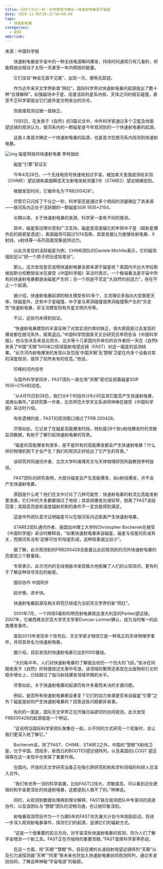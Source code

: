 ```yaml
---
title: 闪烁千分之一秒｜科学家首次确定一快速射电暴源于磁星
date: 2020-11-06T18:22:56+08:00
tags:
  - 快速射电暴
categories:
  - 新闻
abbrlink:
---
```


来源：中国科学报

　　快速射电暴是宇宙中的一种无线电波瞬间爆发，持续时间通常只有几毫秒，却能释放出相当于太阳一天甚至一年内释放的能量。

　　它们往往“神龙见首不见尾”，出现一次，便再无踪迹。

　　作为近年来天文学界新晋“网红”，国际科学界对快速射电暴的起源提出了数十种“合理解释”，如强磁场中子星、高度活跃的星系内核、天体之间的相互碰撞，甚至不乏科学家提出它们是外星文明发出的讯号。

　　但直接观测证据一直缺乏。

　　11月5日，在发表于《自然》的3篇论文中，中外科学家通过多个卫星及地面望远镜的观测认为，银河系内的一颗磁星是今年观测到的一个快速射电暴的起源。

　　这是人类首次确定一个快速射电暴的起源，也是首次在银河系内观测到快速射电暴。

![img](https://cdn.jsdelivr.net/gh/yakeing/Documentation@main/Hexo/images/31f9-kcpxnwv4302802.jpg)
磁星释放的快速射电暴 李柯伽绘

　　磁星“引擎”获证实

　　今年4月28日，一个无线电信号快速地划过宇宙，被加拿大氢强度测绘实验（CHIME）望远镜和美国瞬态天文射电发射测量2号（STARE2）望远镜捕捉到。

　　根据发现时间，它被命名为“FRB200428”。

　　尽管它只闪烁了千分之一秒，科学家还是通过多个频段的测量确定了其来源——银河系内正处于活跃期的一颗磁星SGR 1935+2154。

　　长期以来，关于快速射电暴的来源，科学家一直有不同的推测。

　　其中，磁星驱动理论受到广泛支持。磁星是高度磁化的年轻中子星（超新星爆炸后的致密星遗迹），表面磁场可超过1014高斯，其衰变据认为能够给射电暴、X射线、γ射线等一系列高能现象提供动力。

　　以此次发现的活跃磁星为例，CHIME团队的Daniele Michille表示，它的磁场强到足以“把一个原子挤压成铅笔状”。

　　那么，这次发现是否说明快速射电暴全部来源于磁星呢？美国内华达大学拉斯维加斯分校教授张冰在接受《中国科学报》采访时表示，一个极端看法是宇宙中所有的快速射电暴都是由磁星产生的；另一个则是不否定“大自然的创造力”，存在不止一个起源。

　　据介绍，快速射电暴起源的相关模型有50多个，主流理论多指向大型致密天体，除磁星外，还有中子星碰撞、中子星与黑洞碰撞或黑洞碰撞等产生的“灾变性”快速射电暴，非主流模型则有外星文明讯号等。

　　不过，这些均未得到验证。

　　“快速射电暴模型的丰富反映了对其实测约束的缺乏，很大原因是过去发现的爆发都在银河系外，距离遥远。”中国科学院国家天文台研究员李菂告诉《中国科学报》。他与张冰及来自北师大、北大等十几家国内外单位的合作者同一天在《自然》发表了中国“天眼”500米口径球面射电望远镜（FAST）对这一磁星的监测结果。“此次河内射电爆发的发现以及包括‘中国天眼’及‘慧眼’卫星在内多个设备对其的深度观测，提供了前所未有的信息。”他说。

　　珍稀的河内信号

　　与国外科学家同步，FAST团队一直在用“天眼”密切监视着磁星SGR 1935+2154的动态。

　　“从4月15日到28日，我们分4个时段共计8小时监测它能否产生快速射电暴，或类似事件。”该研究第一作者、北京师范大学天文系讲师林琳在接受《中国科学报》采访时介绍。

　　有些遗憾的是，FAST的观测窗口错过了FRB 200428。

　　尽管如此，它记录了在磁星高能爆发时段，特别是29个软γ射线爆发时的灵敏监测数据，有助于了解引起快速射电暴的背景。

　　“磁星的高能爆发有很多，是不是所有的高能爆发都会产生快速射电暴？什么样的物理机制下才会产生？我们的观测正好给出了它产生的背景。”

　　该研究共同通讯作者、北京大学科维理天文与天体物理研究所副教授李柯伽说。

　　FAST团队的研究表明，大部分磁星会产生高能爆发，如γ射线爆发，并不会产生快速射电暴。

　　原因是什么呢？他们在文中讨论了几种可能性：快速射电暴的射流比高能发射更准直，它们中的大多数都错过了地球；其低频爆发光谱较窄，脱离了FAST波段范围；其超高亮度和温度辐射机制的条件不一定总能得到满足。

　　这是中外团队首次证明磁星可以在银河系内近距离产生快速射电暴。

　　STARE2团队通讯作者、美国加州理工大学的Christopher Bochenek在接受《中国科学报》采访时解释说，“如果快速射电暴来自磁星，磁星与恒星的形成有关，而银河系没有‘足够可怕’的恒星形成，这种现象就比较少”。

　　据了解，此次观测到的FRB200428总能量比此前观测到的河外快速射电暴的亮度低三个数量级。

　　专家表示，此次河内的无线电脉冲发现极大地拓展了人们的认知空间，更有利于了解这种信号背后的秘密。

　　国际协作 中国同步

　　起步晚，进步快。

　　快速射电暴起源及相关研究已经成为当前天文学界的新“网红”。

　　2001年7月，一个持续5毫秒的明亮射电暴抵达澳大利亚的Parkes望远镜，2007年，它被西弗吉尼亚大学天文学家Duncan Lorimer确认，成为当时唯一的此类爆发事件。

　　直到2013年发现多个信号后，天文学家才相信它是一种真正的天体物理学事件，并将其命名为快速射电暴。

　　据介绍，目前发现的快速射电暴已达到1000量级。

　　“大约每半年，人们对快速射电暴的了解就会经历一个巨大的飞跃。”张冰在同期发表于《自然》的特邀综述文章中写道，该领域的繁荣还表现在出版物和引文的稳步增长上，已经超过了伽马射线爆发领域早期的水平。

　　尽管如此，关于快速射电暴的起源仍有许多悬而未决的关键问题。

　　例如，是否所有快速射电暴都会重复？它们的动力来源是否来自磁星“引擎”之外？磁星是如何产生快速射电暴的？回答这些问题都非易事。

　　有利的一面是，国际天文学界正在开展日益密切的协同观测，此次发现FRB200428的起源就是一个例证。

　　“这说明当国际科学家团队聚集在一起，以不同的方式研究一个现象时，会让我们更深入地了解它。”

　　Bochenek说，除了FAST、CHIME、STARE2之外，中国的“慧眼”X射线卫星，位于中国、西班牙、新西兰的BOOTES望远镜阵列，以及美国的LCOGT 望远镜等在这一发现中也发挥了重要作用。

　　在国内，开放的天文学研究设备正在吸引跨研究机构和学科领域的科研人员深入合作。

　　“我们有世界一流的科学装置，比如FAST口径大、灵敏度高，可以看到近处更暗的和宇宙更深处的快速射电暴，这都是别人做不了的。”林琳说。

　　同时，从观测到数据处理再到理论解释，FAST联合观测团队中专家间的高效协作，以及该团队与“慧眼”团队的流畅沟通，也让她印象深刻。

　　射电暴观测项目作为一个为期5年的FAST优先重大计划今年刚刚启动，将进一步深入观测射电暴事件，探测它们的起源，追溯它们的辐射方式。

　　“这是一个很重要的前沿方向，对宇宙深处快速射电暴的观测，将为人们了解宇宙增添一个新工具。FAST正在作独特的重要贡献。”FAST首席科学家李菂说。

　　在这一方面，除“天眼”“慧眼”外，目前在建的长波段射电望远镜阵列“天籁”以及引力波探测器“天琴”“阿里”等未来也将加入快速射电暴协同观测阵列，通过多波段协同，了解这种神秘“宇宙电波”的秘密。